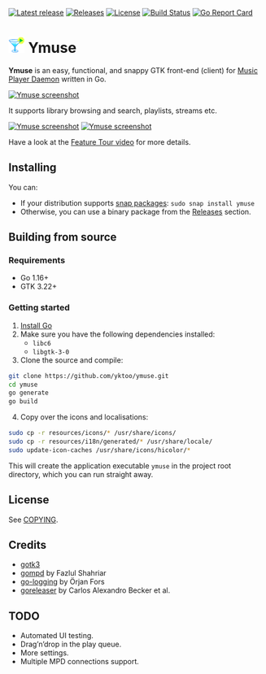 [![Latest release](https://img.shields.io/github/v/release/yktoo/ymuse.svg)](https://github.com/yktoo/ymuse/releases/latest)
[![Releases](https://img.shields.io/github/downloads/yktoo/ymuse/total.svg)](https://github.com/yktoo/ymuse/releases)
[![License](https://img.shields.io/github/license/yktoo/ymuse.svg)](COPYING)
[![Build Status](https://travis-ci.org/yktoo/ymuse.svg?branch=master)](https://travis-ci.org/yktoo/ymuse)
[![Go Report Card](https://goreportcard.com/badge/github.com/yktoo/ymuse)](https://goreportcard.com/report/github.com/yktoo/ymuse)

# ![Ymuse icon](resources/icons/hicolor/32x32/apps/ymuse.png) Ymuse

**Ymuse** is an easy, functional, and snappy GTK front-end (client) for [Music Player Daemon](https://www.musicpd.org/) written in Go.

[![Ymuse screenshot](https://res.cloudinary.com/yktoo/image/upload/blog/vx7vpdn1lrskop110ts6.png)](https://res.cloudinary.com/yktoo/image/upload/blog/vx7vpdn1lrskop110ts6.png)

It supports library browsing and search, playlists, streams etc.

[![Ymuse screenshot](https://res.cloudinary.com/yktoo/image/upload/t_s320/blog/tyje15w0q4m48tf1d2wz.png)](https://res.cloudinary.com/yktoo/image/upload/blog/tyje15w0q4m48tf1d2wz.png)
[![Ymuse screenshot](https://res.cloudinary.com/yktoo/image/upload/t_s320/blog/xpqgooxdhya2ij0hgfka.png)](https://res.cloudinary.com/yktoo/image/upload/blog/xpqgooxdhya2ij0hgfka.png)

Have a look at the [Feature Tour video](https://youtu.be/FuO7QWOaS1A) for more details.

## Installing

You can:

* If your distribution supports [snap packages](https://snapcraft.io/ymuse): `sudo snap install ymuse`
* Otherwise, you can use a binary package from the [Releases](https://github.com/yktoo/ymuse/releases) section.

## Building from source

### Requirements

* Go 1.16+
* GTK 3.22+

### Getting started

1. [Install Go](https://golang.org/doc/install)
2. Make sure you have the following dependencies installed:
   * `libc6`
   * `libgtk-3-0`
3. Clone the source and compile:
```bash
git clone https://github.com/yktoo/ymuse.git
cd ymuse
go generate
go build
```
4. Copy over the icons and localisations:
```bash
sudo cp -r resources/icons/* /usr/share/icons/
sudo cp -r resources/i18n/generated/* /usr/share/locale/
sudo update-icon-caches /usr/share/icons/hicolor/*
```

This will create the application executable `ymuse` in the project root directory, which you can run straight away.

## License

See [COPYING](COPYING).

## Credits

* [gotk3](https://github.com/gotk3/gotk3)
* [gompd](https://github.com/fhs/gompd) by Fazlul Shahriar
* [go-logging](https://github.com/op/go-logging) by Örjan Fors
* [goreleaser](https://goreleaser.com/) by Carlos Alexandro Becker et al.

## TODO

* Automated UI testing.
* Drag’n’drop in the play queue.
* More settings.
* Multiple MPD connections support.
